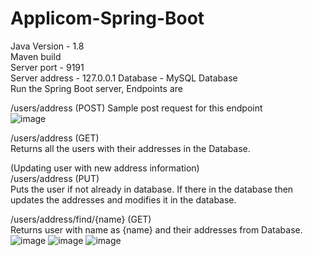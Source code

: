 # Applicom-Spring-Boot
 Java Version - 1.8  
 Maven build  
 Server port - 9191  
 Server address - 127.0.0.1 
 Database - MySQL Database   
 Run the Spring Boot server, Endpoints are  
 
 /users/address (POST) 
Sample post request for this endpoint  
![image](https://user-images.githubusercontent.com/81566132/193196726-80174e66-f875-431f-9763-7e1d991c523a.png)  


/users/address (GET)  
Returns all the users with their addresses in the Database.  

(Updating user with new address information)  
/users/address (PUT)  
Puts the user if not already in database. If there in the database then updates the addresses and modifies it in the database.  

/users/address/find/{name} (GET)  
Returns user with name as {name} and their addresses from Database.  
![image](https://user-images.githubusercontent.com/81566132/193197636-e40feedc-d384-41c2-b870-b39b2d3475bc.png)
![image](https://user-images.githubusercontent.com/81566132/193197690-077e7081-6703-4f14-932b-93abcc7db000.png)
![image](https://user-images.githubusercontent.com/81566132/193197769-3525839f-1164-432f-a4c6-dd5f47067bab.png)

